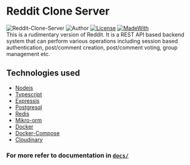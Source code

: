 # Reddit Clone Server
![Reddit-Clone-Server](https://img.shields.io/badge/Reddit%20Clone%20Server-1.0.0-green)
![Author](https://img.shields.io/badge/Author-Kunal%20Joshi-green)
[![License](https://img.shields.io/badge/License-MIT-green)](https://opensource.org/licenses/MIT)
[![MadeWith](https://img.shields.io/badge/Made%20With-Typescript-green)](https://www.typescriptlang.org/)\
This is a rudimentary version of Reddit. It is a REST API based backend system that can perform various operations including session based authentication, post/comment creation, post/comment voting, group management etc.

## Technologies used
* [Nodejs](https://nodejs.org/en/)
* [Typescript](https://www.typescriptlang.org/)
* [Expressjs](https://expressjs.com/)
* [Postgresql](https://www.postgresql.org/)
* [Redis](https://redis.io/)
* [Mikro-orm](https://mikro-orm.io/)
* [Docker](https://www.docker.com/)
* [Docker-Compose](https://docs.docker.com/compose/)
* [Cloudinary](https://cloudinary.com/)

### For more refer to documentation in [`docs/`](./docs/)